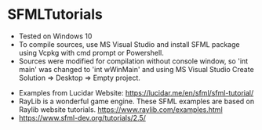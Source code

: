# SFMLTutorials

* Tested on Windows 10
* To compile sources, use MS Visual Studio and install SFML package using Vcpkg with cmd prompt or Powershell.
* Sources were modified for compilation without console window, so 'int main' was changed to 'int wWinMain' and using MS Visual Studio Create Solution => Desktop => Empty project.

+ Examples from Lucidar Website: https://lucidar.me/en/sfml/sfml-tutorial/
+ RayLib is a wonderful game engine. These SFML examples are based on Raylib website tutorials. https://www.raylib.com/examples.html
+ https://www.sfml-dev.org/tutorials/2.5/
